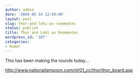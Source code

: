 ```yaml
---
author: admin
date: '2004-05-14 12:50:00'
layout: post
slug: thor-and-loki-as-roommates
status: publish
title: Thor and Loki as Roommates
wordpress_id: '107'
categories:
- Humor
---
```

This has been making the rounds today...

<a href="http://www.nationallampoon.com/nl/01_cc/thor/thor_board.asp">http://www.nationallampoon.com/nl/01_cc/thor/thor_board.asp</a>

